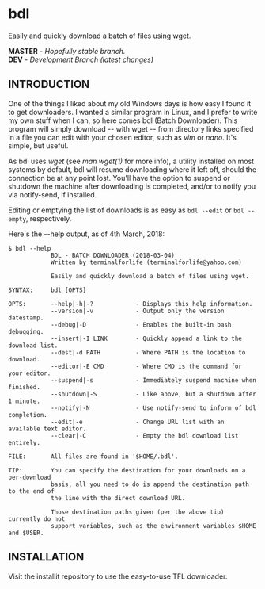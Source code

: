 # bdl
Easily and quickly download a batch of files using wget.

**MASTER** - _Hopefully stable branch._\
**DEV** - _Development Branch (latest changes)_

## INTRODUCTION

One of the things I liked about my old Windows days is how easy I found it to get downloaders. I wanted a similar program in Linux, and I prefer to write my own stuff when I can, so here comes bdl (Batch Downloader). This program will simply download -- with wget -- from directory links specified in a file you can edit with your chosen editor, such as *vim* or *nano*. It's simple, but useful.

As bdl uses *wget* (see *man wget(1)* for more info), a utility installed on most systems by default, bdl will resume downloading where it left off, should the connection be at any point lost. You'll have the option to suspend or shutdown the machine after downloading is completed, and/or to notify you via notify-send, if installed.

Editing or emptying the list of downloads is as easy as `bdl --edit` or `bdl --empty`, respectively.

Here's the --help output, as of 4th March, 2018:

```
$ bdl --help
            BDL - BATCH DOWNLOADER (2018-03-04)
            Written by terminalforlife (terminalforlife@yahoo.com)

            Easily and quickly download a batch of files using wget.

SYNTAX:     bdl [OPTS]

OPTS:       --help|-h|-?            - Displays this help information.
            --version|-v            - Output only the version datestamp.
            --debug|-D              - Enables the built-in bash debugging.
            --insert|-I LINK        - Quickly append a link to the download list.
            --dest|-d PATH          - Where PATH is the location to download.
            --editor|-E CMD         - Where CMD is the command for your editor.
            --suspend|-s            - Immediately suspend machine when finished.
            --shutdown|-S           - Like above, but a shutdown after 1 minute.
            --notify|-N             - Use notify-send to inform of bdl completion.
            --edit|-e               - Change URL list with an available text editor.
            --clear|-C              - Empty the bdl download list entirely.

FILE:       All files are found in '$HOME/.bdl'.

TIP:        You can specify the destination for your downloads on a per-download
            basis, all you need to do is append the destination path to the end of
            the line with the direct download URL.

            Those destination paths given (per the above tip) currently do not
            support variables, such as the environment variables $HOME and $USER.
```

## INSTALLATION

Visit the installit repository to use the easy-to-use TFL downloader.
